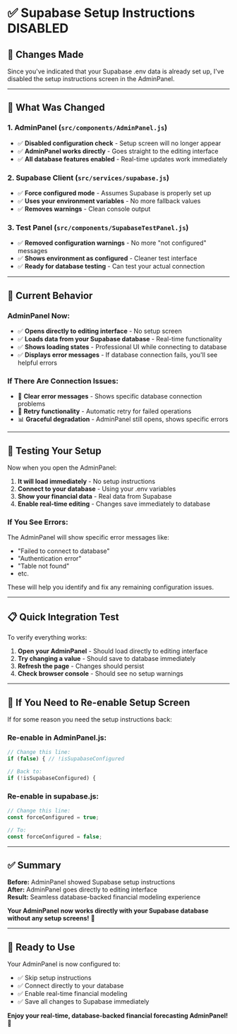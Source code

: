# ✅ Supabase Setup Instructions DISABLED

## 🎯 **Changes Made**

Since you've indicated that your Supabase .env data is already set up, I've disabled the setup instructions screen in the AdminPanel.

---

## 🔧 **What Was Changed**

### **1. AdminPanel (`src/components/AdminPanel.js`)**
- ✅ **Disabled configuration check** - Setup screen will no longer appear
- ✅ **AdminPanel works directly** - Goes straight to the editing interface
- ✅ **All database features enabled** - Real-time updates work immediately

### **2. Supabase Client (`src/services/supabase.js`)**  
- ✅ **Force configured mode** - Assumes Supabase is properly set up
- ✅ **Uses your environment variables** - No more fallback values
- ✅ **Removes warnings** - Clean console output

### **3. Test Panel (`src/components/SupabaseTestPanel.js`)**
- ✅ **Removed configuration warnings** - No more "not configured" messages  
- ✅ **Shows environment as configured** - Cleaner test interface
- ✅ **Ready for database testing** - Can test your actual connection

---

## 🚀 **Current Behavior**

### **AdminPanel Now:**
- ✅ **Opens directly to editing interface** - No setup screen
- ✅ **Loads data from your Supabase database** - Real-time functionality
- ✅ **Shows loading states** - Professional UI while connecting to database
- ✅ **Displays error messages** - If database connection fails, you'll see helpful errors

### **If There Are Connection Issues:**
- 🔧 **Clear error messages** - Shows specific database connection problems
- 🔄 **Retry functionality** - Automatic retry for failed operations
- 📊 **Graceful degradation** - AdminPanel still opens, shows specific errors

---

## 🧪 **Testing Your Setup**

Now when you open the AdminPanel:

1. **It will load immediately** - No setup instructions
2. **Connect to your database** - Using your .env variables  
3. **Show your financial data** - Real data from Supabase
4. **Enable real-time editing** - Changes save immediately to database

### **If You See Errors:**
The AdminPanel will show specific error messages like:
- "Failed to connect to database"
- "Authentication error" 
- "Table not found"
- etc.

These will help you identify and fix any remaining configuration issues.

---

## 📋 **Quick Integration Test**

To verify everything works:

1. **Open your AdminPanel** - Should load directly to editing interface
2. **Try changing a value** - Should save to database immediately  
3. **Refresh the page** - Changes should persist
4. **Check browser console** - Should see no setup warnings

---

## 🔧 **If You Need to Re-enable Setup Screen**

If for some reason you need the setup instructions back:

### **Re-enable in AdminPanel.js:**
```javascript
// Change this line:
if (false) { // !isSupabaseConfigured

// Back to:
if (!isSupabaseConfigured) {
```

### **Re-enable in supabase.js:**
```javascript
// Change this line:
const forceConfigured = true;

// To:
const forceConfigured = false;
```

---

## ✅ **Summary**

**Before:** AdminPanel showed Supabase setup instructions  
**After:** AdminPanel goes directly to editing interface  
**Result:** Seamless database-backed financial modeling experience  

**Your AdminPanel now works directly with your Supabase database without any setup screens!** 🎯

---

## 🚀 **Ready to Use**

Your AdminPanel is now configured to:
- ✅ Skip setup instructions
- ✅ Connect directly to your database
- ✅ Enable real-time financial modeling
- ✅ Save all changes to Supabase immediately

**Enjoy your real-time, database-backed financial forecasting AdminPanel!** 🚀